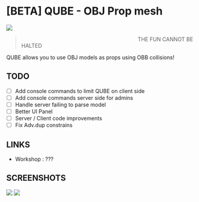 # [BETA] QUBE - OBJ Prop mesh
![](https://i.imgur.com/PL0FRnq.gif)
> ⠀⠀⠀⠀⠀⠀⠀⠀⠀⠀⠀⠀⠀⠀⠀⠀⠀⠀⠀⠀⠀⠀⠀⠀⠀⠀⠀⠀⠀⠀THE FUN CANNOT BE HALTED

QUBE allows you to use OBJ models as props using OBB collisions!
## TODO
- [ ] Add console commands to limit QUBE on client side
- [ ] Add console commands server side for admins
- [ ] Handle server failing to parse model
- [ ] Better UI Panel
- [ ] Server / Client code improvements
- [ ] Fix Adv.dup constrains

## LINKS
- Workshop : ???

## SCREENSHOTS
![](https://i.imgur.com/5p3USX0.png)
![](https://i.imgur.com/fc4tl7K.png)

